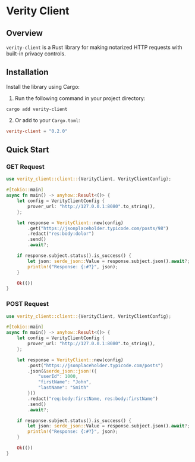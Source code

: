 # Verity Client

## Overview

`verity-client` is a Rust library for making notarized HTTP requests with built-in privacy controls.

## Installation

Install the library using Cargo:

1. Run the following command in your project directory:

```
cargo add verity-client
```

2. Or add to your `Cargo.toml`:

```toml
verity-client = "0.2.0"
```

## Quick Start

### GET Request

```rust
use verity_client::client::{VerityClient, VerityClientConfig};

#[tokio::main]
async fn main() -> anyhow::Result<()> {
    let config = VerityClientConfig {
        prover_url: "http://127.0.0.1:8080".to_string(),
    };

    let response = VerityClient::new(config)
        .get("https://jsonplaceholder.typicode.com/posts/98")
        .redact("res:body:dolor")
        .send()
        .await?;

    if response.subject.status().is_success() {
        let json: serde_json::Value = response.subject.json().await?;
        println!("Response: {:#?}", json);
    }

    Ok(())
}
```

### POST Request

```rust
use verity_client::client::{VerityClient, VerityClientConfig};

#[tokio::main]
async fn main() -> anyhow::Result<()> {
    let config = VerityClientConfig {
        prover_url: "http://127.0.0.1:8080".to_string(),
    };

    let response = VerityClient::new(config)
        .post("https://jsonplaceholder.typicode.com/posts")
        .json(&serde_json::json!({
            "userId": 1000,
            "firstName": "John",
            "lastName": "Smith"
        }))
        .redact("req:body:firstName, res:body:firstName")
        .send()
        .await?;

    if response.subject.status().is_success() {
        let json: serde_json::Value = response.subject.json().await?;
        println!("Response: {:#?}", json);
    }

    Ok(())
}
```